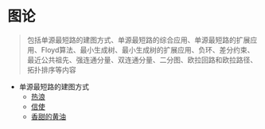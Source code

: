 # 图论

> 包括单源最短路的建图方式、单源最短路的综合应用、单源最短路的扩展应用、Floyd算法、最小生成树、最小生成树的扩展应用、负环、差分约束、最近公共祖先、强连通分量、双连通分量、二分图、欧拉回路和欧拉路径、拓扑排序等内容

- 单源最短路的建图方式
    - [热浪](HeatWave.py)
  - [信使](Messenger.py)
  - [香甜的黄油](SweetButter.py)